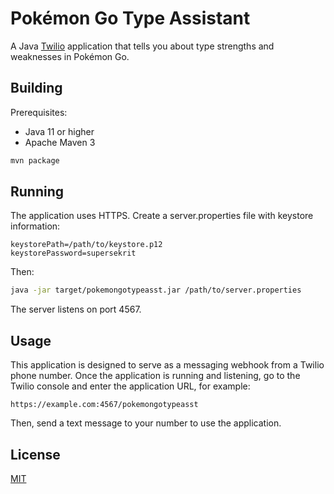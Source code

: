 # Pokémon Go Type Assistant

A Java [Twilio](https://twilio.com) application that tells you about type strengths and weaknesses in Pokémon Go.

## Building

Prerequisites:

* Java 11 or higher
* Apache Maven 3

```sh
mvn package
```

## Running

The application uses HTTPS. Create a server.properties file with keystore information:

```properties
keystorePath=/path/to/keystore.p12
keystorePassword=supersekrit
```

Then:

```sh
java -jar target/pokemongotypeasst.jar /path/to/server.properties
```

The server listens on port 4567.

## Usage

This application is designed to serve as a messaging webhook from a Twilio phone number. Once the application is running and listening, go to the Twilio console and enter the application URL, for example:

```
https://example.com:4567/pokemongotypeasst
```

Then, send a text message to your number to use the application.

## License

[MIT](LICENSE)
